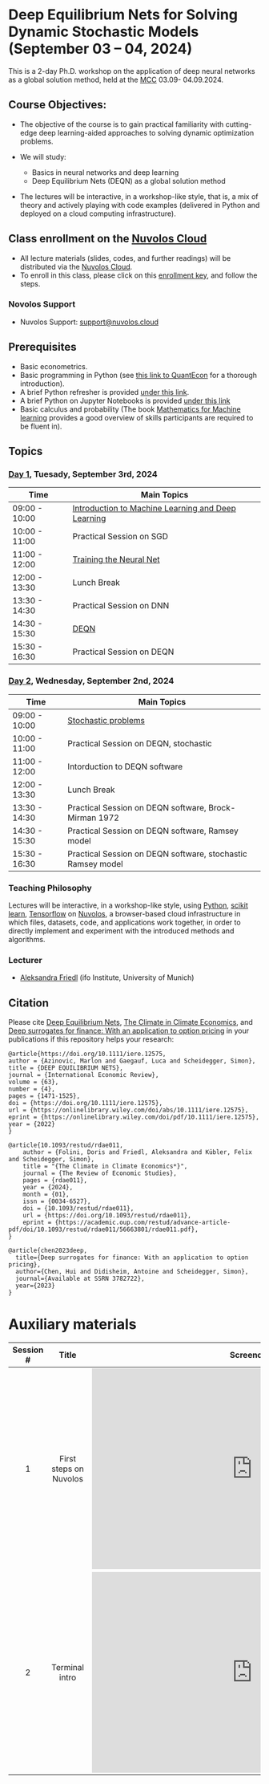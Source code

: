 # Deep Equilibrium Nets for Solving Dynamic Stochastic Models (September 03 – 04, 2024)

This is a 2-day Ph.D. workshop on the application of deep neural networks as a global solution method, held at the [MCC](https://www.mcc-berlin.net/index.html) 03.09-
04.09.2024.


## Course Objectives:

* The objective of the course is to gain practical familiarity with cutting-edge deep learning-aided approaches to solving dynamic optimization problems.

* We will study:
  - Basics in neural networks and deep learning
  - Deep Equilibrium Nets (DEQN) as a global solution method

* The lectures will be interactive, in a workshop-like style, that is, a mix of theory and actively playing with code examples (delivered in Python and deployed on a cloud computing infrastructure).


## Class enrollment on the [Nuvolos Cloud](https://nuvolos.cloud/)

* All lecture materials (slides, codes, and further readings) will be distributed via the [Nuvolos Cloud](https://nuvolos.cloud/).
* To enroll in this class, please click on this [enrollment key](https://app.nuvolos.cloud/enroll/class/VCHjgGm_ovs), and follow the steps.


### Novolos Support

- Nuvolos Support: <support@nuvolos.cloud>


## Prerequisites

* Basic econometrics.
* Basic programming in Python (see [this link to QuantEcon](https://python-programming.quantecon.org/intro.html) for a thorough introduction).
* A brief Python refresher is provided [under this link](python_refresher).
* A brief Python on Jupyter Notebooks is provided [under this link](python_refresher/jupyter_intro.ipynb) 
* Basic calculus and probability (The book [Mathematics for Machine learning](https://mml-book.github.io/) provides a good overview of skills participants are required to be fluent in). 


## Topics

### [Day 1](lectures/day1), Tuesady, September 3rd, 2024 

 **Time** | **Main Topics** 
------|------
09:00 - 10:00 | [Introduction to Machine Learning and Deep Learning](Day1/Slides/DEQN_lecture_1.pdf) 
10:00 - 11:00 | Practical Session on SGD
11:00 - 12:00 | [Training the Neural Net](Day1/Slides/DEQN_lecture_2.pdf) 
12:00 - 13:30 | Lunch Break 
13:30 - 14:30 | Practical Session on DNN 
14:30 - 15:30 | [DEQN](Day1/Slides/DEQN_lecture_3.pdf) 
15:30 - 16:30 | Practical Session on DEQN

### [Day 2](lectures/day2), Wednesday, September 2nd, 2024 

 **Time** | **Main Topics** 
------|------
09:00 - 10:00 | [Stochastic problems](Day2/Slides/DEQN_lecture_4.pdf) 
10:00 - 11:00 | Practical Session on DEQN, stochastic
11:00 - 12:00 | Intorduction to DEQN software 
12:00 - 13:30 | Lunch Break 
13:30 - 14:30 | Practical Session on DEQN software, Brock-Mirman 1972
14:30 - 15:30 | Practical Session on DEQN software, Ramsey model
15:30 - 16:30 | Practical Session on DEQN software, stochastic Ramsey model


### Teaching Philosophy
Lectures will be interactive, in a workshop-like style,
using [Python](http://www.python.org), [scikit learn](https://scikit-learn.org/), [Tensorflow](https://www.tensorflow.org/) on [Nuvolos](http://nuvolos.cloud),
a browser-based cloud infrastructure in which files, datasets, code, and applications work together,
in order to directly implement and experiment with the introduced methods and algorithms.


### Lecturer
- [Aleksandra Friedl](https://sites.google.com/view/aleksandrafriedl) (ifo Institute, University of Munich)


## Citation

Please cite [Deep Equilibrium Nets](https://onlinelibrary.wiley.com/doi/epdf/10.1111/iere.12575), [The Climate in Climate Economics](https://academic.oup.com/restud/advance-article-abstract/doi/10.1093/restud/rdae011/7593489?redirectedFrom=fulltext&login=false), and [Deep surrogates for finance: With an application to option pricing](https://papers.ssrn.com/sol3/papers.cfm?abstract_id=3782722) in your publications if this repository helps your research:

```
@article{https://doi.org/10.1111/iere.12575,
author = {Azinovic, Marlon and Gaegauf, Luca and Scheidegger, Simon},
title = {DEEP EQUILIBRIUM NETS},
journal = {International Economic Review},
volume = {63},
number = {4},
pages = {1471-1525},
doi = {https://doi.org/10.1111/iere.12575},
url = {https://onlinelibrary.wiley.com/doi/abs/10.1111/iere.12575},
eprint = {https://onlinelibrary.wiley.com/doi/pdf/10.1111/iere.12575},
year = {2022}
}
```

```
@article{10.1093/restud/rdae011,
    author = {Folini, Doris and Friedl, Aleksandra and Kübler, Felix and Scheidegger, Simon},
    title = "{The Climate in Climate Economics*}",
    journal = {The Review of Economic Studies},
    pages = {rdae011},
    year = {2024},
    month = {01},
    issn = {0034-6527},
    doi = {10.1093/restud/rdae011},
    url = {https://doi.org/10.1093/restud/rdae011},
    eprint = {https://academic.oup.com/restud/advance-article-pdf/doi/10.1093/restud/rdae011/56663801/rdae011.pdf},
}
```

```
@article{chen2023deep,
  title={Deep surrogates for finance: With an application to option pricing},
  author={Chen, Hui and Didisheim, Antoine and Scheidegger, Simon},
  journal={Available at SSRN 3782722},
  year={2023}
}
```


# Auxiliary materials 

| Session #        |  Title     | Screencast  |
|:-------------: |:-------------:| :-----:|
|   1 	|First steps on Nuvolos | <iframe src="https://player.vimeo.com/video/513310246" width="640" height="400" frameborder="0" allow="autoplay; fullscreen; picture-in-picture" allowfullscreen></iframe>|
|   2 	| Terminal intro | <iframe src="https://player.vimeo.com/video/516691661" width="640" height="400" frameborder="0" allow="autoplay; fullscreen; picture-in-picture" allowfullscreen></iframe>|
